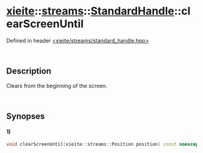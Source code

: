 # [xieite](../../../../../xieite.md)\:\:[streams](../../../../../streams.md)\:\:[StandardHandle](../../../standard_handle.md)\:\:clearScreenUntil
Defined in header [<xieite/streams/standard_handle.hpp>](../../../../../../include/xieite/streams/standard_handle.hpp)

&nbsp;

## Description
Clears from the beginning of the screen.

&nbsp;

## Synopses
#### 1)
```cpp
void clearScreenUntil(xieite::streams::Position position) const noexcept;
```
